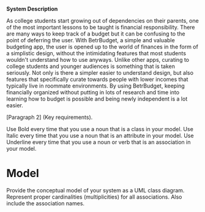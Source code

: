 **System Description**

As college students start growing out of dependencies on their parents, one of the most important lessons to be taught is financial responsibility. There are many ways to keep track of a budget but it can be confusing to the point of deferring the user. With BetrBudget, a simple and valuable budgeting app, the user is opened up to the world of finances in the form of a simplistic design, without the intimidating features that most students wouldn't understand how to use anyways. Unlike other apps, curating to college students and younger audiences is something that is taken seriously. Not only is there a simpler easier to understand design, but also features that specifically curate towards people with lower incomes that typically live in roommate environments. By using BetrBudget, keeping financially organized without putting in lots of research and time into learning how to budget is possible and being newly independent is a lot easier.

[Paragraph 2]
(Key requirements). 


Use Bold every time that you use a noun that is a class in your model. Use Italic every
time that you use a noun that is an attribute in your model. Use Underline every time
that you use a noun or verb that is an association in your model.


# Model

Provide the conceptual model of your system as a UML class diagram. Represent proper
cardinalities (multiplicities) for all associations. Also include the association names.



